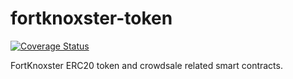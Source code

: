 # fortknoxster-token
[![Coverage Status](https://coveralls.io/repos/github/FortKnoxster/fortknoxster-token/badge.svg?branch=master)](https://coveralls.io/github/FortKnoxster/fortknoxster-token?branch=master)

FortKnoxster ERC20 token and crowdsale related smart contracts.
